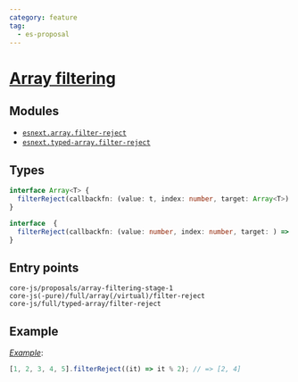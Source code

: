 ```yaml
---
category: feature
tag:
  - es-proposal
---
```


# [Array filtering](https://github.com/tc39/proposal-array-filtering)

## Modules

- [`esnext.array.filter-reject`](https://github.com/zloirock/core-js/blob/master/packages/core-js/modules/esnext.array.filter-reject.js)
- [`esnext.typed-array.filter-reject`](https://github.com/zloirock/core-js/blob/master/packages/core-js/modules/esnext.typed-array.filter-reject.js)

## Types

```ts
interface Array<T> {
  filterReject(callbackfn: (value: t, index: number, target: Array<T>) => boolean, thisArg?: any): Array<T>;
}

interface  {
  filterReject(callbackfn: (value: number, index: number, target: ) => boolean, thisArg?: any): ;
}
```

## Entry points

```
core-js/proposals/array-filtering-stage-1
core-js(-pure)/full/array(/virtual)/filter-reject
core-js/full/typed-array/filter-reject
```

## Example

[_Example_](https://is.gd/jJcoWw):

```js
[1, 2, 3, 4, 5].filterReject((it) => it % 2); // => [2, 4]
```
